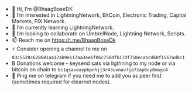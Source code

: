 - 👋 Hi, I’m @BhaagBoseDK
- 👀 I’m interested in LightningNetwork, BitCoin, Electronic Trading, Capital Markets, FIX Network.
- 🌱 I’m currently learning LightningNetwork.
- 💞️ I’m looking to collaborate on UmbrelNode, Lightning Network, Scripts.
- 📫 Reach me on https://t.me/BhaagBoseDk
- ⚡ Consider opening a channel to me on `03c5528c628681aa17ab9e117aa3ee6f06c750dfb17df758ecabcd68f1567ad8c1`
- ₿ Donations welcome - keysend sats via ligthning to my node or via bitcoin on chain to `bc1qsaveayp6pnhjj3r43uvnav7ja7zap8cy8magc4`
- 🏓 Ping me on telegram if you need me to add you as peer first (sometimes required for clearnet nodes).

<!---
BhaagBoseDK/BhaagBoseDK is a ✨ special ✨ repository because its `README.md` (this file) appears on your GitHub profile.
You can click the Preview link to take a look at your changes.
--->
